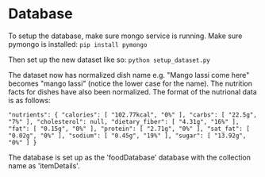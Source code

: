 # Database

To setup the database, make sure mongo service is running. Make sure pymongo is installed:
`pip install pymongo`

Then set up the new dataset like so:
`python setup_dataset.py`

The dataset now has normalized dish name e.g. "Mango lassi come here" becomes "mango lassi" (notice the lower case for the name). The nutrition facts for dishes have also been normalized. The format of the nutrional data is as follows:

`"nutrients": {
	"calories": [
		"102.77kcal",
		"0%"
	],
	"carbs": [
		"22.5g",
		"7%"
	],
	"cholesterol": null,
	"dietary_fiber": [
		"4.31g",
		"16%"
	],
	"fat": [
		"0.15g",
		"0%"
	],
	"protein": [
		"2.71g",
		"0%"
	],
	"sat_fat": [
		"0.02g",
		"0%"
	],
	"sodium": [
		"0.45g",
		"19%"
	],
	"sugar": [
		"13.92g",
		"0%"
	]
}`

The database is set up as the 'foodDatabase' database with the collection name as 'itemDetails'.